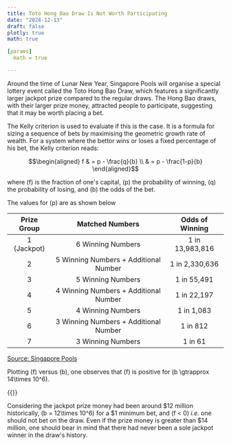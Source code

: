 ```yaml
---
title: Toto Hong Bao Draw Is Not Worth Participating
date: "2024-12-13"
draft: false
plotly: true
math: true

[params]
  math = true

---
```

Around the time of Lunar New Year, Singapore Pools will organise a special lottery event called the Toto Hong Bao Draw, which features a significantly larger jackpot prize compared to the regular draws. The Hong Bao draws, with their larger prize money, attracted people to participate, suggesting that it may be worth placing a bet.

The Kelly criterion is used to evaluate if this is the case. It is a formula for sizing a sequence of bets by maximising the geometric growth rate of wealth. For a system where the bettor wins or loses a fixed percentage of his bet, the Kelly criterion reads: 

$$\begin{aligned}
f & = p - \frac{q}{b} \\
& = p - \frac{1-p}{b} 
\end{aligned}$$

where \(f\) is the fraction of one's capital, \(p\) the probability of winning, \(q\) the probability of losing, and \(b\) the odds of the bet.

The values for \(p\) are as shown below

| Prize Group    | Matched Numbers | Odds of Winning |
| :--------: | :-------: | :--------: |
| 1 (Jackpot)  | 6 Winning Numbers    | 1 in 13,983,816 |
| 2 | 5 Winning Numbers + Additional Number     | 1 in 2,330,636 |
| 3    | 5 Winning Numbers    | 1 in 55,491 |
| 4    | 4 Winning Numbers + Additional Number   | 1 in 22,197 |
| 5    | 4 Winning Numbers    | 1 in 1,083 |
| 6    | 3 Winning Numbers + Additional Number    | 1 in 812 |
| 7    | 3 Winning Numbers    | 1 in 61 |

[Source: Singapore Pools](https://online.singaporepools.com/en/lottery/toto-statistics-history)

Plotting \(f\) versus \(b\), one observes that \(f\) is positive for \(b \gtrapprox 14\times 10^6\).

{{<plotly json="/plotly/hong-bao-draw.json" height="600px">}} 

Considering the jackpot prize money had been around $12 million historically, \(b = 12\times 10^6\) for a $1 minimum bet, and \(f < 0\) *i.e.* one should not bet on the draw. Even if the prize money is greater than $14 million, one should bear in mind that there had never been a sole jackpot winner in the draw's history.

